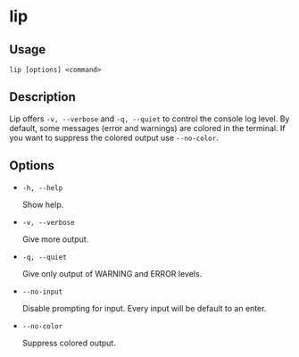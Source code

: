 # lip

## Usage

```shell
lip [options] <command>
```

## Description

Lip offers `-v, --verbose` and `-q, --quiet` to control the console log level. By default, some messages (error and warnings) are colored in the terminal. If you want to suppress the colored output use `--no-color`.

## Options

- `-h, --help`

  Show help.

- `-v, --verbose`

  Give more output.

- `-q, --quiet`

  Give only output of WARNING and ERROR levels.

- `--no-input`

  Disable prompting for input. Every input will be default to an enter.

- `--no-color`

  Suppress colored output.